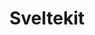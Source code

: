 ---
layout: home

title: Sveltekit
titleTemplate: Sveltekit中文文档

hero:
  name: Sveltekit
  text: Sveltekit中文文档
  tagline: 构建svelte app最快的方式
  actions:
    - theme: brand
      text: Get Started
      link: /docs/00-introduction.md
    - theme: alt
      text: View on GitHub
      link: https://github.com/cunzaizhuyi/sveltekit-docs-cn


---